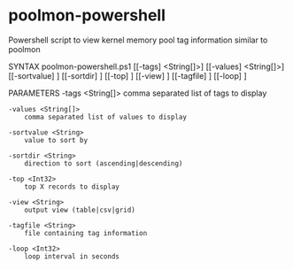 # poolmon-powershell
Powershell script to view kernel memory pool tag information similar to poolmon

SYNTAX
    poolmon-powershell.ps1 [[-tags] <String[]>] [[-values] <String[]>] [[-sortvalue] <String>] [[-sortdir] <String>] [[-top] <Int32>] [[-view] <String>] [[-tagfile] <String>] [[-loop] <Int32>]
	
PARAMETERS
    -tags <String[]>
        comma separated list of tags to display

    -values <String[]>
        comma separated list of values to display

    -sortvalue <String>
        value to sort by

    -sortdir <String>
        direction to sort (ascending|descending)

    -top <Int32>
        top X records to display

    -view <String>
        output view (table|csv|grid)

    -tagfile <String>
        file containing tag information

    -loop <Int32>
        loop interval in seconds
